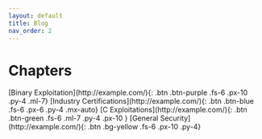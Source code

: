 ```yaml
---
layout: default
title: Blog
nav_order: 2
---
```


# Chapters

<div class="code-example" markdown="1">
[Binary Exploitation](http://example.com/){: .btn .btn-purple .fs-6 .px-10 .py-4 .ml-7}
[Industry Certifications](http://example.com/){: .btn .btn-blue .fs-6 .px-6 .py-4 .mx-auto}
[C Exploitations](http://example.com/){: .btn .btn-green .fs-6 .ml-7 .py-4 .px-10 }
[General Security](http://example.com/){: .btn .bg-yellow .fs-6 .px-10 .py-4}
</div>


